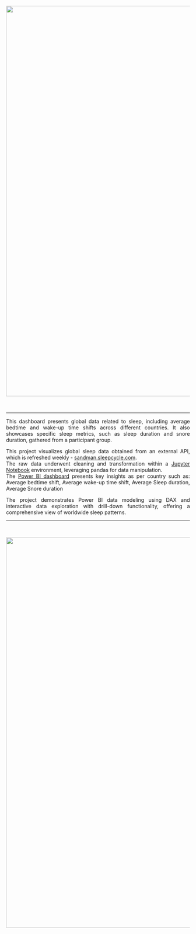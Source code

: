 <p align="center">
  <img width="1068" alt="image" src="https://github.com/user-attachments/assets/560c02c1-afe2-4c8e-b1ce-296d780ccc94"/>
</p>

<br>

---

<div align="justify">
  <p>This dashboard presents global data related to sleep, including average bedtime and wake-up time shifts across different countries. It also showcases specific sleep metrics, such as sleep duration and snore duration, gathered from a participant group.</p>

  <p>This project visualizes global sleep data obtained from an external API, which is refreshed weekly - <a href="https://sandman.sleepcycle.com/data">sandman.sleepcycle.com</a>.<br>The raw data underwent cleaning and transformation within a <a href="https://github.com/1adityakadam/sleep_statistics/blob/main/sleep_statistics.ipynb" >Jupyter Notebook</a>&nbspenvironment, leveraging pandas for data manipulation.<br>The <a href="https://app.powerbi.com/groups/me/reports/60759107-7213-4b4a-a9f9-bd0428cc233c/c09fee923760e383ea4e?experience=power-bi"> Power BI dashboard</a>&nbsppresents key insights as per country such as: Average bedtime shift, Average wake-up time shift, Average Sleep duration, Average Snore duration </p>


  <p>The project demonstrates Power BI data modeling using DAX and interactive data exploration with drill-down functionality, offering a comprehensive view of worldwide sleep patterns.</p>
</div>

---

<br>

<p align="center">
  <img width="1068" alt="image" src="https://github.com/user-attachments/assets/212dc04e-b3e0-41a7-b245-ed1313f783e9"/>
</p>



